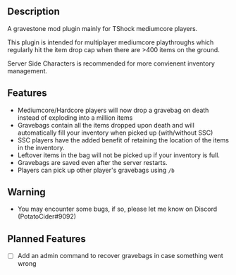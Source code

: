﻿## Description

A gravestone mod plugin mainly for TShock mediumcore players. 

This plugin is intended for multiplayer mediumcore playthroughs which regularly hit the item drop cap when there are >400 items on the ground.

Server Side Characters is recommended for more convienent inventory management.

## Features

- Mediumcore/Hardcore players will now drop a gravebag on death instead of exploding into a million items
- Gravebags contain all the items dropped upon death and will automatically fill your inventory when picked up (with/without SSC)
- SSC players have the added benefit of retaining the location of the items in the inventory.
- Leftover items in the bag will not be picked up if your inventory is full.
- Gravebags are saved even after the server restarts.
- Players can pick up other player's gravebags using `/b`

## Warning
- You may encounter some bugs, if so, please let me know on Discord (PotatoCider#9092)

## Planned Features
- [ ] Add an admin command to recover gravebags in case something went wrong
